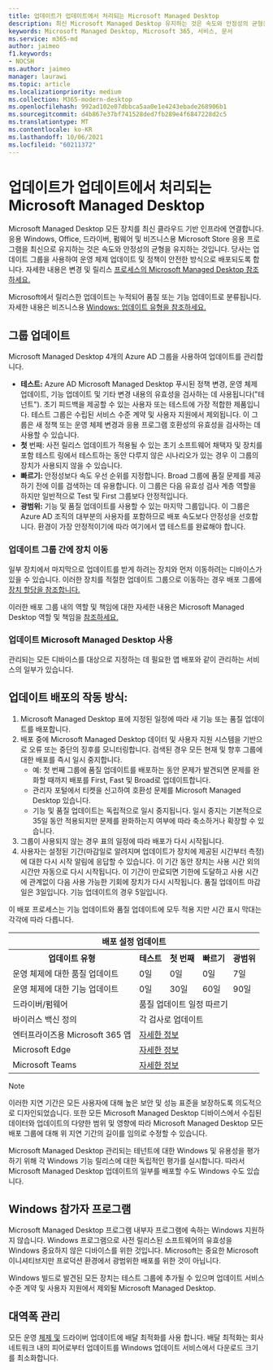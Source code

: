 ```yaml
---
title: 업데이트가 업데이트에서 처리되는 Microsoft Managed Desktop
description: 최신 Microsoft Managed Desktop 유지하는 것은 속도와 안정성의 균형을 유지하는 것입니다.
keywords: Microsoft Managed Desktop, Microsoft 365, 서비스, 문서
ms.service: m365-md
author: jaimeo
f1.keywords:
- NOCSH
ms.author: jaimeo
manager: laurawi
ms.topic: article
ms.localizationpriority: medium
ms.collection: M365-modern-desktop
ms.openlocfilehash: 992ad102e07dbbca5aa0e1e4243ebade268906b1
ms.sourcegitcommit: d4b867e37bf741528ded7fb289e4f6847228d2c5
ms.translationtype: MT
ms.contentlocale: ko-KR
ms.lasthandoff: 10/06/2021
ms.locfileid: "60211372"
---
```

# <a name="how-updates-are-handled-in-microsoft-managed-desktop"></a>업데이트가 업데이트에서 처리되는 Microsoft Managed Desktop


<!--This topic is the target for a "Learn more" link in the Admin Portal (aka.ms/update-rings); do not delete.-->

<!--Update management -->

Microsoft Managed Desktop 모든 장치를 최신 클라우드 기반 인프라에 연결합니다. 응용 Windows, Office, 드라이버, 펌웨어 및 비즈니스용 Microsoft Store 응용 프로그램을 최신으로 유지하는 것은 속도와 안정성의 균형을 유지하는 것입니다. 당사는 업데이트 그룹을 사용하여 운영 체제 업데이트 및 정책이 안전한 방식으로 배포되도록 합니다. 자세한 내용은 변경 및 릴리스 [프로세스의 Microsoft Managed Desktop 참조하세요.](https://www.microsoft.com/videoplayer/embed/RE4mWqP) 

Microsoft에서 릴리스한 업데이트는 누적되어 품질 또는 기능 업데이트로 분류됩니다.
자세한 내용은 비즈니스용 [Windows: 업데이트 유형을 참조하세요.](/windows/deployment/update/waas-manage-updates-wufb#update-types) 

## <a name="update-groups"></a>그룹 업데이트


Microsoft Managed Desktop 4개의 Azure AD 그룹을 사용하여 업데이트를 관리합니다.

- **테스트:** Azure AD Microsoft Managed Desktop 푸시된 정책 변경, 운영 체제 업데이트, 기능 업데이트 및 기타 변경 내용의 유효성을 검사하는 데 사용됩니다("테넌트"). 초기 피드백을 제공할 수 있는 사용자 또는 테스트에 가장 적합한 제품입니다. 테스트 그룹은 수립된 서비스 수준 계약 및 사용자 지원에서 제외됩니다. 이 그룹은 새 정책 또는 운영 체제 변경과 응용 프로그램 호환성의 유효성을 검사하는 데 사용할 수 있습니다.  
- **첫** 번째: 사전 릴리스 업데이트가 적용될 수 있는 초기 소프트웨어 채택자 및 장치를 포함 테스트 링에서 테스트하는 동안 다루지 않은 시나리오가 있는 경우 이 그룹의 장치가 사용되지 않을 수 있습니다.
- **빠르기:** 안정성보다 속도 우선 순위를 지정합니다. Broad 그룹에 품질 문제를 제공하기 전에 이를 검색하는 데 유용합니다. 이 그룹은 다음 유효성 검사 계층 역할을 하지만 일반적으로 Test 및 First 그룹보다 안정적입니다. 
- **광범위:** 기능 및 품질 업데이트를 사용할 수 있는 마지막 그룹입니다. 이 그룹은 Azure AD 조직의 대부분의 사용자를 포함하므로 배포 속도보다 안정성을 선호합니다. 환경이 가장 안정적이기에 따라 여기에서 앱 테스트를 완료해야 합니다.

### <a name="moving-devices-between-update-groups"></a>업데이트 그룹 간에 장치 이동
일부 장치에서 마지막으로 업데이트를 받게 하려는 장치와 먼저 이동하려는 디바이스가 있을 수 있습니다. 이러한 장치를 적절한 업데이트 그룹으로 이동하는 경우 배포 그룹에 [장치 할당을 참조합니다.](../working-with-managed-desktop/assign-deployment-group.md)

이러한 배포 그룹 내의 역할 및 책임에 대한 자세한 내용은 Microsoft Managed Desktop 역할 및 책임을 [참조하세요.](../intro/roles-and-responsibilities.md)

### <a name="using-microsoft-managed-desktop-update-groups"></a>업데이트 Microsoft Managed Desktop 사용 
관리되는 모든 디바이스를 대상으로 지정하는 데 필요한 앱 배포와 같이 관리하는 서비스의 일부가 있습니다.

## <a name="how-update-deployment-works"></a>업데이트 배포의 작동 방식:
1. Microsoft Managed Desktop 표에 지정된 일정에 따라 새 기능 또는 품질 업데이트를 배포합니다.
2. 배포 중에 Microsoft Managed Desktop 데이터 및 사용자 지원 시스템을 기반으로 오류 또는 중단의 징후를 모니터링합니다. 검색된 경우 모든 현재 및 향후 그룹에 대한 배포를 즉시 일시 중지합니다.
    - 예: 첫 번째 그룹에 품질 업데이트를 배포하는 동안 문제가 발견되면 문제를 완화할 때까지 배포를 First, Fast 및 Broad로 업데이트합니다.
    - 관리자 포털에서 티켓을 신고하여 호환성 문제를 Microsoft Managed Desktop 있습니다.
    - 기능 및 품질 업데이트는 독립적으로 일시 중지됩니다. 일시 중지는 기본적으로 35일 동안 적용되지만 문제를 완화하는지 여부에 따라 축소하거나 확장할 수 있습니다.
3. 그룹이 사용되지 않는 경우 표의 일정에 따라 배포가 다시 시작됩니다.
4. 사용자는 설정된 기간(마감일로 알려지며 업데이트가 장치에 제공된 시간부터 측정)에 대한 다시 시작 알림에 응답할 수 있습니다. 이 기간 동안 장치는 사용 시간 외의 시간만 자동으로 다시 시작됩니다. 이 기간이 만료되면 기한에 도달하고 사용 시간에 관계없이 다음 사용 가능한 기회에 장치가 다시 시작됩니다. 품질 업데이트 마감일은 3일입니다. 기능 업데이트의 경우 5일입니다.

이 배포 프로세스는 기능 업데이트와 품질 업데이트에 모두 적용 지만 시간 표시 막대는 각각에 따라 다릅니다.


<table>
    <tr><th colspan="5">배포 설정 업데이트</th></tr>
    <tr><th>업데이트 유형</th><th>테스트</th><th>첫 번째</th><th>빠르기</th><th>광범위</th></tr>
    <tr><td>운영 체제에 대한 품질 업데이트</td><td>0일</td><td>0일</td><td>0일</td><td>7일</td></tr>
    <tr><td>운영 체제에 대한 기능 업데이트</td><td>0일</td><td>30일</td><td>60일</td><td>90일</td></tr>
    <tr><td>드라이버/펌웨어</td><td colspan="4">품질 업데이트 일정 따르기</td></tr>
    <tr><td>바이러스 백신 정의</td><td colspan="4">각 검사로 업데이트</td></tr>
    <tr><td>엔터프라이즈용 Microsoft 365 앱</td><td colspan="4"><a href="/microsoft-365/managed-desktop/get-started/m365-apps#updates-to-microsoft-365-apps">자세한 정보</a></td></tr>
    <tr><td>Microsoft Edge</td><td colspan="4"><a href="/microsoft-365/managed-desktop/get-started/edge-browser-app#updates-to-microsoft-edge">자세한 정보</a></td></tr>
    <tr><td>Microsoft Teams</td><td colspan="4"><a href="/microsoft-365/managed-desktop/get-started/teams#updates">자세한 정보</a></td></tr>
</table>

>[!NOTE]
>이러한 지연 기간은 모든 사용자에 대해 높은 보안 및 성능 표준을 보장하도록 의도적으로 디자인되었습니다. 또한 모든 Microsoft Managed Desktop 디바이스에서 수집된 데이터와 업데이트의 다양한 범위 및 영향에 따라 Microsoft Managed Desktop 모든 배포 그룹에 대해 위 지연 기간의 길이를 임의로 수정할 수 있습니다.
>
>Microsoft Managed Desktop 관리되는 테넌트에 대한 Windows 및 유용성을 평가하기 위해 각 Windows 기능 릴리스에 대한 독립적인 평가를 실시합니다. 따라서 Microsoft Managed Desktop 업데이트의 일부를 배포할 수도 Windows 수도 있습니다. 

## <a name="windows-insider-program"></a>Windows 참가자 프로그램

Microsoft Managed Desktop 프로그램 내부자 프로그램에 속하는 Windows 지원하지 않습니다. Windows 프로그램으로 사전 릴리스된 소프트웨어의 유효성을 Windows 중요하지 않은 디바이스를 위한 것입니다. Microsoft는 중요한 Microsoft 이니셔티브지만 프로덕션 환경에서 광범위한 배포를 위한 것이 아닙니다. 

Windows 빌드로 발견된 모든 장치는 테스트 그룹에 추가될 수 있으며 업데이트 서비스 수준 계약 및 사용자 지원에서 제외될 Microsoft Managed Desktop.

## <a name="bandwidth-management"></a>대역폭 관리

모든 운영 [체제 및](/windows/deployment/update/waas-delivery-optimization) 드라이버 업데이트에 배달 최적화를 사용 합니다. 배달 최적화는 회사 네트워크 내의 피어로부터 업데이트를 Windows 업데이트 서비스에서 다운로드 크기를 최소화합니다.
